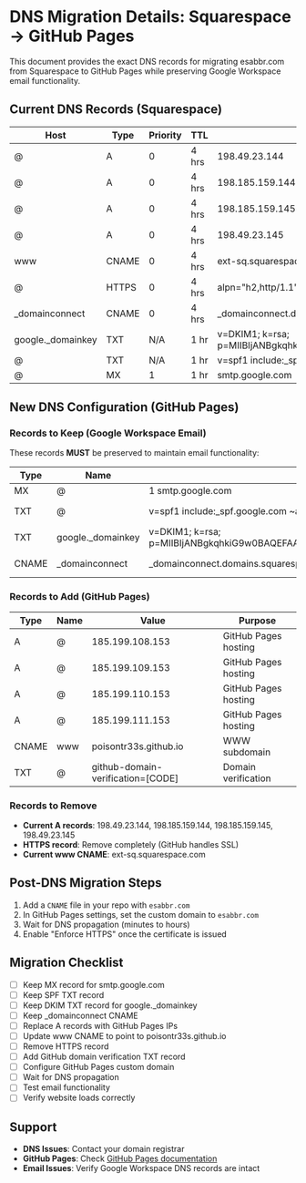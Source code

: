 # DNS Migration Details: Squarespace → GitHub Pages

This document provides the exact DNS records for migrating esabbr.com from Squarespace to GitHub Pages while preserving Google Workspace email functionality.

## Current DNS Records (Squarespace)

| Host | Type | Priority | TTL | Data |
|------|------|----------|-----|------|
| @ | A | 0 | 4 hrs | 198.49.23.144 |
| @ | A | 0 | 4 hrs | 198.185.159.144 |
| @ | A | 0 | 4 hrs | 198.185.159.145 |
| @ | A | 0 | 4 hrs | 198.49.23.145 |
| www | CNAME | 0 | 4 hrs | ext-sq.squarespace.com |
| @ | HTTPS | 0 | 4 hrs | alpn="h2,http/1.1" ipv4hint="198.185.159.144,198.185.159.145,198.49.23.144,198.49.23.145" |
| _domainconnect | CNAME | 0 | 4 hrs | _domainconnect.domains.squarespace.com |
| google._domainkey | TXT | N/A | 1 hr | v=DKIM1; k=rsa; p=MIIBIjANBgkqhkiG9w0BAQEFAAOCAQ8AMIIBCgKCAQEAmSB1ZSYXMvmKUD9CDewuGe2XGLm664C525+/lVwzjcbDBM9gQkk/W3beAUran2PgiOlAtymEReHGR3gv5ZIOIlWFWR2n6kRxGe3aJcWWr6i1YZ4hu4NZ6ryrBr9CgeVO42Q4bZSOv4yXYaEj+pyIHsq0Nn0DVBuY74k7FwttqnvHfhxm7BCcd3aeCWbVXX5miKF5rwliRHT8LI84qHC5Waatz//jEWnJ9aMDrJ2hBkpwRhAh2iYDLV6WzcxGldr/EUF/YDGpXqaWNspsbhCEISOX0Cc4FbiV8QyQp0tHb8H/RsPaCEVUFRYGMOuhk2qJRVRiVr8lSFhAMtzJhVIqvwIDAQAB |
| @ | TXT | N/A | 1 hr | v=spf1 include:_spf.google.com ~all |
| @ | MX | 1 | 1 hr | smtp.google.com |

## New DNS Configuration (GitHub Pages)

### Records to Keep (Google Workspace Email)
These records **MUST** be preserved to maintain email functionality:

| Type | Name | Value | Purpose |
|------|------|-------|---------|
| MX | @ | 1 smtp.google.com | Email routing |
| TXT | @ | v=spf1 include:_spf.google.com ~all | Email authentication |
| TXT | google._domainkey | v=DKIM1; k=rsa; p=MIIBIjANBgkqhkiG9w0BAQEFAAOCAQ8AMIIBCgKCAQEAmSB1ZSYXMvmKUD9CDewuGe2XGLm664C525+/lVwzjcbDBM9gQkk/W3beAUran2PgiOlAtymEReHGR3gv5ZIOIlWFWR2n6kRxGe3aJcWWr6i1YZ4hu4NZ6ryrBr9CgeVO42Q4bZSOv4yXYaEj+pyIHsq0Nn0DVBuY74k7FwttqnvHfhxm7BCcd3aeCWbVXX5miKF5rwliRHT8LI84qHC5Waatz//jEWnJ9aMDrJ2hBkpwRhAh2iYDLV6WzcxGldr/EUF/YDGpXqaWNspsbhCEISOX0Cc4FbiV8QyQp0tHb8H/RsPaCEVUFRYGMOuhk2qJRVRiVr8lSFhAMtzJhVIqvwIDAQAB | DKIM signing |
| CNAME | _domainconnect | _domainconnect.domains.squarespace.com | Domain management |

### Records to Add (GitHub Pages)

| Type | Name | Value | Purpose |
|------|------|-------|---------|
| A | @ | 185.199.108.153 | GitHub Pages hosting |
| A | @ | 185.199.109.153 | GitHub Pages hosting |
| A | @ | 185.199.110.153 | GitHub Pages hosting |
| A | @ | 185.199.111.153 | GitHub Pages hosting |
| CNAME | www | poisontr33s.github.io | WWW subdomain |
| TXT | @ | github-domain-verification=[CODE] | Domain verification |

### Records to Remove

- **Current A records**: 198.49.23.144, 198.185.159.144, 198.185.159.145, 198.49.23.145
- **HTTPS record**: Remove completely (GitHub handles SSL)
- **Current www CNAME**: ext-sq.squarespace.com

## Post-DNS Migration Steps

1. Add a `CNAME` file in your repo with `esabbr.com`
2. In GitHub Pages settings, set the custom domain to `esabbr.com`
3. Wait for DNS propagation (minutes to hours)
4. Enable "Enforce HTTPS" once the certificate is issued

## Migration Checklist

- [ ] Keep MX record for smtp.google.com
- [ ] Keep SPF TXT record
- [ ] Keep DKIM TXT record for google._domainkey
- [ ] Keep _domainconnect CNAME
- [ ] Replace A records with GitHub Pages IPs
- [ ] Update www CNAME to point to poisontr33s.github.io
- [ ] Remove HTTPS record
- [ ] Add GitHub domain verification TXT record
- [ ] Configure GitHub Pages custom domain
- [ ] Wait for DNS propagation
- [ ] Test email functionality
- [ ] Verify website loads correctly

## Support

- **DNS Issues**: Contact your domain registrar
- **GitHub Pages**: Check [GitHub Pages documentation](https://docs.github.com/en/pages)
- **Email Issues**: Verify Google Workspace DNS records are intact